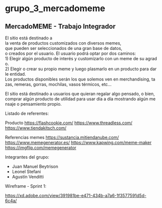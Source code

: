 # grupo_3_mercadomeme

## MercadoMEME - Trabajo Integrador

El sitio está destinado a la venta de productos customizados con diversos memes, que pueden ser seleccionados de una gran base de datos, o creados por el usuario.
El usuario podrá optar por dos caminos:
1) Elegir algún producto de interés y customizarlo con un meme de su agrado.
2) Elegir o crear su propio meme y luego plasmarlo en un producto para darle entidad. 
Los productos disponibles serán los que solemos ven en merchandising, tazas, remeras, gorras, mochilas, vasos térmicos, etc...

El sitio está destinado a usuarios que quieran regalar algo pensado, o bien, comprar algún producto de utilidad para usar día a día mostrando algún mensaje o pensamiento propio.


Listado de referentes:

Producto
https://flashcookie.com/
https://www.threadless.com/
https://www.tiendakitsch.com/

Referencias memes
https://sustancia.mitiendanube.com/
https://www.memegenerator.es/
https://www.kapwing.com/meme-maker
https://imgflip.com/memegenerator


Integrantes del grupo:

* Juan Manuel Beytrison
* Leonel Stefani
* Agustín Venditti


Wireframe - Sprint 1:

https://xd.adobe.com/view/391981be-e471-434b-a7a6-1f3577591d5d-6c4a/



